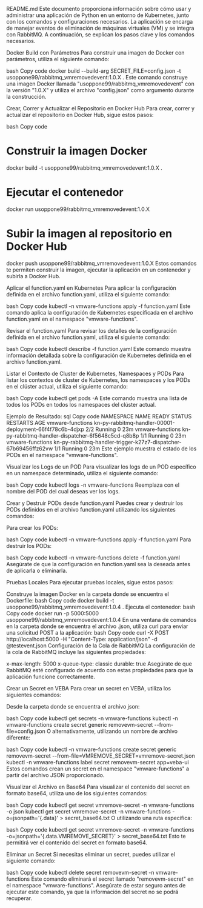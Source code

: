 README.md
Este documento proporciona información sobre cómo usar y administrar una aplicación de Python en un entorno de Kubernetes, junto con los comandos y configuraciones necesarios. La aplicación se encarga de manejar eventos de eliminación de máquinas virtuales (VM) y se integra con RabbitMQ. A continuación, se explican los pasos clave y los comandos necesarios.

Docker Build con Parámetros
Para construir una imagen de Docker con parámetros, utiliza el siguiente comando:

bash
Copy code
docker build --build-arg SECRET_FILE=config.json -t usoppone99/rabbitmq_vmremovedevent:1.0.X .
Este comando construye una imagen Docker llamada "usoppone99/rabbitmq_vmremovedevent" con la versión "1.0.X" y utiliza el archivo "config.json" como argumento durante la construcción.

Crear, Correr y Actualizar el Repositorio en Docker Hub
Para crear, correr y actualizar el repositorio en Docker Hub, sigue estos pasos:

bash
Copy code
# Construir la imagen Docker
docker build -t usoppone99/rabbitmq_vmremovedevent:1.0.X .

# Ejecutar el contenedor
docker run usoppone99/rabbitmq_vmremovedevent:1.0.X

# Subir la imagen al repositorio en Docker Hub
docker push usoppone99/rabbitmq_vmremovedevent:1.0.X
Estos comandos te permiten construir la imagen, ejecutar la aplicación en un contenedor y subirla a Docker Hub.

Aplicar el function.yaml en Kubernetes
Para aplicar la configuración definida en el archivo function.yaml, utiliza el siguiente comando:

bash
Copy code
kubectl -n vmware-functions apply -f function.yaml
Este comando aplica la configuración de Kubernetes especificada en el archivo function.yaml en el namespace "vmware-functions".

Revisar el function.yaml
Para revisar los detalles de la configuración definida en el archivo function.yaml, utiliza el siguiente comando:

bash
Copy code
kubectl describe -f function.yaml
Este comando muestra información detallada sobre la configuración de Kubernetes definida en el archivo function.yaml.

Listar el Contexto de Cluster de Kubernetes, Namespaces y PODs
Para listar los contextos de cluster de Kubernetes, los namespaces y los PODs en el clúster actual, utiliza el siguiente comando:

bash
Copy code
kubectl get pods -A
Este comando muestra una lista de todos los PODs en todos los namespaces del clúster actual.

Ejemplo de Resultado:
sql
Copy code
NAMESPACE            NAME                                                         READY   STATUS    RESTARTS   AGE
vmware-functions     kn-py-rabbitmq-handler-00001-deployment-66f4f78c6b-4djxp          2/2     Running   0          23m
vmware-functions     kn-py-rabbitmq-handler-dispatcher-6f5648c5cd-q8b8p                1/1     Running   0          23m
vmware-functions     kn-py-rabbitmq-handler-trigger-k27z7-dispatcher-67b69456ffz62vw   1/1     Running   0          23m
Este ejemplo muestra el estado de los PODs en el namespace "vmware-functions".

Visualizar los Logs de un POD
Para visualizar los logs de un POD específico en un namespace determinado, utiliza el siguiente comando:

bash
Copy code
kubectl logs -n vmware-functions <nombre-pod>
Reemplaza <nombre-pod> con el nombre del POD del cual deseas ver los logs.

Crear y Destruir PODs desde function.yaml
Puedes crear y destruir los PODs definidos en el archivo function.yaml utilizando los siguientes comandos:

Para crear los PODs:

bash
Copy code
kubectl -n vmware-functions apply -f function.yaml
Para destruir los PODs:

bash
Copy code
kubectl -n vmware-functions delete -f function.yaml
Asegúrate de que la configuración en function.yaml sea la deseada antes de aplicarla o eliminarla.

Pruebas Locales
Para ejecutar pruebas locales, sigue estos pasos:

Construye la imagen Docker en la carpeta donde se encuentra el Dockerfile:
bash
Copy code
docker build -t usoppone99/rabbitmq_vmremovedevent:1.0.4 .
Ejecuta el contenedor:
bash
Copy code
docker run -p 5000:5000 usoppone99/rabbitmq_vmremovedevent:1.0.4
En una ventana de comandos en la carpeta donde se encuentra el archivo .json, utiliza curl para enviar una solicitud POST a la aplicación:
bash
Copy code
curl -X POST http://localhost:5000 -H "Content-Type: application/json" -d @testevent.json
Configuración de la Cola de RabbitMQ
La configuración de la cola de RabbitMQ incluye las siguientes propiedades:

x-max-length: 5000
x-queue-type: classic
durable: true
Asegúrate de que RabbitMQ esté configurado de acuerdo con estas propiedades para que la aplicación funcione correctamente.

Crear un Secret en VEBA
Para crear un secret en VEBA, utiliza los siguientes comandos:

Desde la carpeta donde se encuentra el archivo json:

bash
Copy code
kubectl get secrets -n vmware-functions
kubectl -n vmware-functions create secret generic removevm-secret --from-file=config.json
O alternativamente, utilizando un nombre de archivo diferente:

bash
Copy code
kubectl -n vmware-functions create secret generic removevm-secret --from-file=VMREMOVE_SECRET=vmremove-secret.json
kubectl -n vmware-functions label secret removevm-secret app=veba-ui
Estos comandos crean un secret en el namespace "vmware-functions" a partir del archivo JSON proporcionado.

Visualizar el Archivo en Base64
Para visualizar el contenido del secret en formato base64, utiliza uno de los siguientes comandos:

bash
Copy code
kubectl get secret vmremove-secret -n vmware-functions -o json
kubectl get secret vmremove-secret -n vmware-functions -o=jsonpath='{.data}' > secret_base64.txt
O utilizando una ruta específica:

bash
Copy code
kubectl get secret vmremove-secret -n vmware-functions -o=jsonpath='{.data.VMREMOVE_SECRET}' > secret_base64.txt
Esto te permitirá ver el contenido del secret en formato base64.

Eliminar un Secret
Si necesitas eliminar un secret, puedes utilizar el siguiente comando:

bash
Copy code
kubectl delete secret removevm-secret -n vmware-functions
Este comando eliminará el secret llamado "removevm-secret" en el namespace "vmware-functions". Asegúrate de estar seguro antes de ejecutar este comando, ya que la información del secret no se podrá recuperar.
